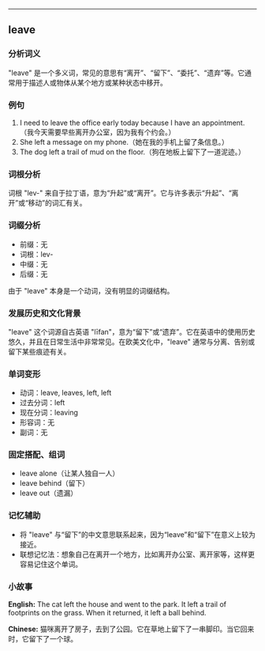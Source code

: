 
---------------
## leave
### 分析词义
"leave" 是一个多义词，常见的意思有“离开”、“留下”、“委托”、“遗弃”等。它通常用于描述人或物体从某个地方或某种状态中移开。

### 例句
1. I need to leave the office early today because I have an appointment.（我今天需要早些离开办公室，因为我有个约会。）
2. She left a message on my phone.（她在我的手机上留了条信息。）
3. The dog left a trail of mud on the floor.（狗在地板上留下了一道泥迹。）

### 词根分析
词根 "lev-" 来自于拉丁语，意为“升起”或“离开”。它与许多表示“升起”、“离开”或“移动”的词汇有关。

### 词缀分析
- 前缀：无
- 词根：lev-
- 中缀：无
- 后缀：无

由于 "leave" 本身是一个动词，没有明显的词缀结构。

### 发展历史和文化背景
"leave" 这个词源自古英语 "līfan"，意为“留下”或“遗弃”。它在英语中的使用历史悠久，并且在日常生活中非常常见。在欧美文化中，"leave" 通常与分离、告别或留下某些痕迹有关。

### 单词变形
- 动词：leave, leaves, left, left
- 过去分词：left
- 现在分词：leaving
- 形容词：无
- 副词：无

### 固定搭配、组词
- leave alone（让某人独自一人）
- leave behind（留下）
- leave out（遗漏）

### 记忆辅助
- 将 "leave" 与“留下”的中文意思联系起来，因为“leave”和“留下”在意义上较为接近。
- 联想记忆法：想象自己在离开一个地方，比如离开办公室、离开家等，这样更容易记住这个单词。

### 小故事
**English:**
The cat left the house and went to the park. It left a trail of footprints on the grass. When it returned, it left a ball behind.

**Chinese:**
猫咪离开了房子，去到了公园。它在草地上留下了一串脚印。当它回来时，它留下了一个球。

